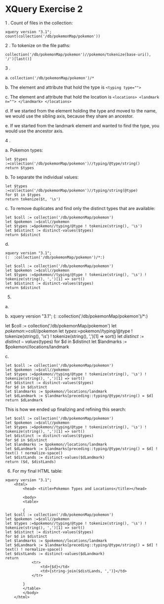 # XQuery Exercise 2

1 . Count of files in the collection:
```
xquery version "3.1";
count(collection('/db/pokemonMap/pokemon'))
```

2 . To tokenize on the file paths: 
```
collection('/db/pokemonMap/pokemon')//pokemon/tokenize(base-uri(), '/')[last()]
```

3 .

   a. ```collection('/db/pokemonMap/pokemon')/*```
   
   b.  The element and attribute that hold the type is ```<typing type="">```
   
   c.  The element and attribute that hold the location is ```<locations> <landmark n=""> </landmark> </locations>```
   
   d. If we started from the element holding the type and moved to the name, we would use the sibling axis, because they share an ancestor.
   
   e. If we started from the landmark element and wanted to find the type, you would use the ancestor axis.
   
   
 4 . 
 
 a. Pokemon types: 
 ```
 let $types :=collection('/db/pokemonMap/pokemon')//typing/@type/string()
return $types
```

b. To separate the individual values: 
```
let $types :=collection('/db/pokemonMap/pokemon')//typing/string(@type)
for $t in $types
return tokenize($t, '\s')
```

c. To remove duplicates and find only the distinct types that are available: 
```
let $coll := collection('/db/pokemonMap/pokemon')
let $pokemon :=$coll//pokemon
let $types :=$pokemon//typing/@type ! tokenize(string(), '\s')
let $distinct := distinct-values($types)
return $distinct
```

d. 
```
xquery version "3.1";
(:  :collection('/db/pokemonMap/pokemon')/*:)

let $coll := collection('/db/pokemonMap/pokemon')
let $pokemon :=$coll//pokemon
let $types :=$pokemon//typing/@type ! tokenize(string(), '\s') ! tokenize(string(), ',')[1] => sort()
let $distinct := distinct-values($types)
return $distinct
```


5. 
a. 

b. xquery version "3.1";
(:  :collection('/db/pokemonMap/pokemon')/*:)

let $coll := collection('/db/pokemonMap/pokemon')
let $pokemon :=$coll//pokemon
let $types :=$pokemon//typing/@type ! tokenize(string(), '\s') ! tokenize(string(), ',')[1] => sort()
let $distinct := distinct-values($types)
for $d in $distinct
let $landmarks := $pokemon//locations/landmark

c.  
```
let $coll := collection('/db/pokemonMap/pokemon')
let $pokemon :=$coll//pokemon
let $types :=$pokemon//typing/@type ! tokenize(string(), '\s') ! tokenize(string(), ',')[1] => sort()
let $distinct := distinct-values($types)
for $d in $distinct
let $landmarks := $pokemon//locations/landmark
let $dLandmark := $landmarks[preceding::typing/@type/string() = $d]
return $dLandmark
```

This is how we ended up finalizing and refining this search: 
```
let $coll := collection('/db/pokemonMap/pokemon')
let $pokemon :=$coll//pokemon
let $types :=$pokemon//typing/@type ! tokenize(string(), '\s') ! tokenize(string(), ',')[1] => sort()
let $distinct := distinct-values($types)
for $d in $distinct
let $landmarks := $pokemon//locations/landmark
let $dLandmark := $landmarks[preceding::typing/@type/string() = $d] ! text() ! normalize-space()
let $distLands := distinct-values($dLandmark)
return ($d, $distLands)
```

6. For my final HTML table: 

```
xquery version "3.1";
    <html>
        <head> <title>Pokemon Types and Locations</title></head>
        
        <body>
        <table>
        
        {
let $coll := collection('/db/pokemonMap/pokemon')
let $pokemon :=$coll//pokemon
let $types :=$pokemon//typing/@type ! tokenize(string(), '\s') ! tokenize(string(), ',')[1] => sort()
let $distinct := distinct-values($types)
for $d in $distinct
let $landmarks := $pokemon//locations/landmark
let $dLandmark := $landmarks[preceding::typing/@type/string() = $d] ! text() ! normalize-space()
let $distLands := distinct-values($dLandmark)
return
            <tr>
                <td>{$d}</td>
                <td>{string-join($distLands, ',')}</td>
            </tr>
                
        }    
        </table>    
        </body>
    </html>
```